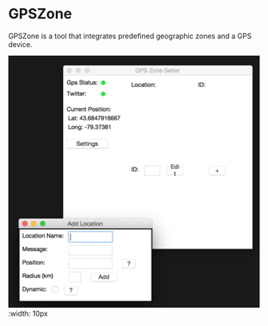 # GPSZone
GPSZone is a tool that integrates predefined geographic zones and a GPS device.

![alt tag](https://raw.githubusercontent.com/brendan-kellam/GPSZone/master/Source%20Images/img_1.png) :width: 10px
